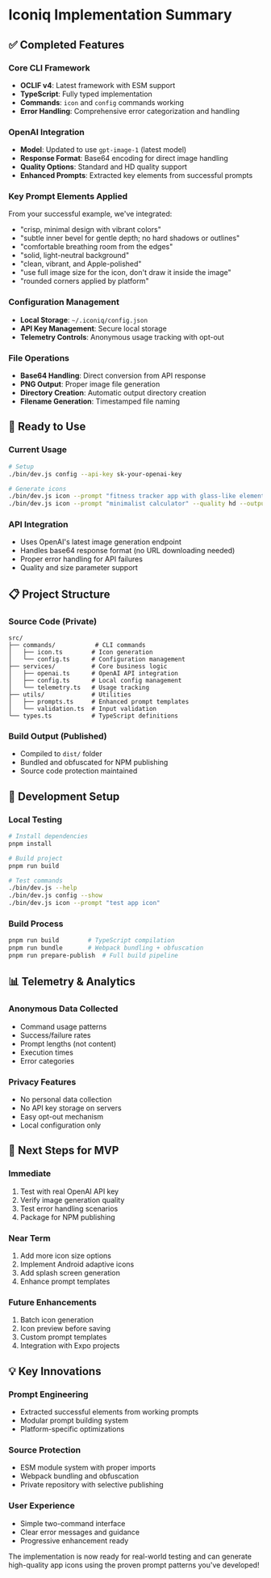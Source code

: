 # Iconiq Implementation Summary

## ✅ Completed Features

### Core CLI Framework
- **OCLIF v4**: Latest framework with ESM support
- **TypeScript**: Fully typed implementation
- **Commands**: `icon` and `config` commands working
- **Error Handling**: Comprehensive error categorization and handling

### OpenAI Integration
- **Model**: Updated to use `gpt-image-1` (latest model)
- **Response Format**: Base64 encoding for direct image handling
- **Quality Options**: Standard and HD quality support
- **Enhanced Prompts**: Extracted key elements from successful prompts

### Key Prompt Elements Applied
From your successful example, we've integrated:
- "crisp, minimal design with vibrant colors"
- "subtle inner bevel for gentle depth; no hard shadows or outlines"
- "comfortable breathing room from the edges"
- "solid, light-neutral background"
- "clean, vibrant, and Apple-polished"
- "use full image size for the icon, don't draw it inside the image"
- "rounded corners applied by platform"

### Configuration Management
- **Local Storage**: `~/.iconiq/config.json`
- **API Key Management**: Secure local storage
- **Telemetry Controls**: Anonymous usage tracking with opt-out

### File Operations
- **Base64 Handling**: Direct conversion from API response
- **PNG Output**: Proper image file generation
- **Directory Creation**: Automatic output directory creation
- **Filename Generation**: Timestamped file naming

## 🚀 Ready to Use

### Current Usage
```bash
# Setup
./bin/dev.js config --api-key sk-your-openai-key

# Generate icons
./bin/dev.js icon --prompt "fitness tracker app with glass-like elements"
./bin/dev.js icon --prompt "minimalist calculator" --quality hd --output ./icons
```

### API Integration
- Uses OpenAI's latest image generation endpoint
- Handles base64 response format (no URL downloading needed)
- Proper error handling for API failures
- Quality and size parameter support

## 📋 Project Structure

### Source Code (Private)
```
src/
├── commands/           # CLI commands
│   ├── icon.ts        # Icon generation
│   └── config.ts      # Configuration management
├── services/          # Core business logic
│   ├── openai.ts      # OpenAI API integration
│   ├── config.ts      # Local config management
│   └── telemetry.ts   # Usage tracking
├── utils/             # Utilities
│   ├── prompts.ts     # Enhanced prompt templates
│   └── validation.ts  # Input validation
└── types.ts           # TypeScript definitions
```

### Build Output (Published)
- Compiled to `dist/` folder
- Bundled and obfuscated for NPM publishing
- Source code protection maintained

## 🔧 Development Setup

### Local Testing
```bash
# Install dependencies
pnpm install

# Build project
pnpm run build

# Test commands
./bin/dev.js --help
./bin/dev.js config --show
./bin/dev.js icon --prompt "test app icon"
```

### Build Process
```bash
pnpm run build        # TypeScript compilation
pnpm run bundle       # Webpack bundling + obfuscation
pnpm run prepare-publish  # Full build pipeline
```

## 📊 Telemetry & Analytics

### Anonymous Data Collected
- Command usage patterns
- Success/failure rates
- Prompt lengths (not content)
- Execution times
- Error categories

### Privacy Features
- No personal data collection
- No API key storage on servers
- Easy opt-out mechanism
- Local configuration only

## 🎯 Next Steps for MVP

### Immediate
1. Test with real OpenAI API key
2. Verify image generation quality
3. Test error handling scenarios
4. Package for NPM publishing

### Near Term
1. Add more icon size options
2. Implement Android adaptive icons
3. Add splash screen generation
4. Enhance prompt templates

### Future Enhancements
1. Batch icon generation
2. Icon preview before saving
3. Custom prompt templates
4. Integration with Expo projects

## 💡 Key Innovations

### Prompt Engineering
- Extracted successful elements from working prompts
- Modular prompt building system
- Platform-specific optimizations

### Source Protection
- ESM module system with proper imports
- Webpack bundling and obfuscation
- Private repository with selective publishing

### User Experience
- Simple two-command interface
- Clear error messages and guidance
- Progressive enhancement ready

The implementation is now ready for real-world testing and can generate high-quality app icons using the proven prompt patterns you've developed!